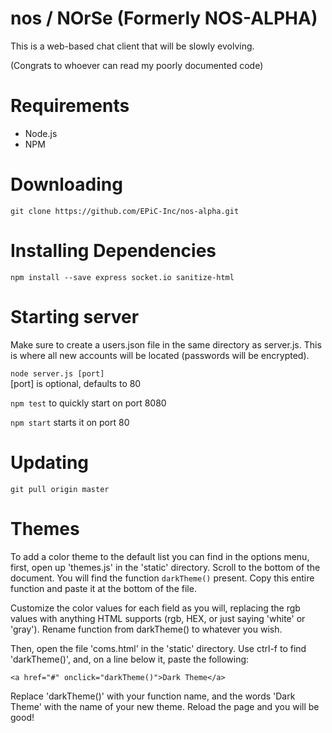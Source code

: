 # nos / NOrSe (Formerly NOS-ALPHA)

This is a web-based chat client that will be slowly evolving.

(Congrats to whoever can read my poorly documented code)


# Requirements
* Node.js
* NPM

# Downloading
`git clone https://github.com/EPiC-Inc/nos-alpha.git`

# Installing Dependencies
`npm install --save express socket.io sanitize-html`

# Starting server

Make sure to create a users.json file in the same directory as server.js. This is where all new accounts will be located (passwords will be encrypted).

`node server.js [port]`<br>
[port] is optional, defaults to 80

`npm test` to quickly start on port 8080

`npm start` starts it on port 80

# Updating
`git pull origin master`

# Themes

To add a color theme to the default list you can find in the options menu, first, open up 'themes.js' in the 'static' directory. Scroll to the bottom of the document. You will find the function `darkTheme()` present. Copy this entire function and paste it at the bottom of the file.

Customize the color values for each field as you will, replacing the rgb values with anything HTML supports (rgb, HEX, or just saying 'white' or 'gray'). Rename function from darkTheme() to whatever you wish.

Then, open the file 'coms.html' in the 'static' directory. Use ctrl-f to find 'darkTheme()', and, on a line below it, paste the following: 

`<a href="#" onclick="darkTheme()">Dark Theme</a>`

Replace 'darkTheme()' with your function name, and the words 'Dark Theme' with the name of your new theme. Reload the page and you will be good!
